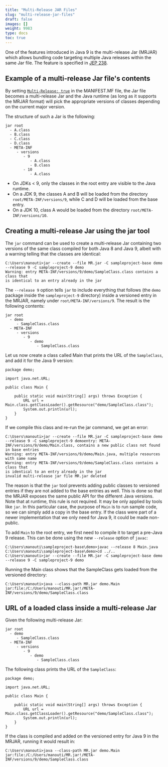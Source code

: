 ```yaml
---
title: "Multi-Release JAR Files"
slug: "multi-release-jar-files"
draft: false
images: []
weight: 9983
type: docs
toc: true
---
```


One of the features introduced in Java 9 is the multi-release Jar (MRJAR) which allows bundling code targeting multiple Java releases within the same Jar file. The feature is specified in [JEP 238](http://openjdk.java.net/jeps/238).

## Example of a multi-release Jar file's contents
By setting [`Multi-Release: true`](http://download.java.net/java/jdk9/docs/api/java/util/jar/Attributes.Name.html#MULTI_RELEASE) in the MANIFEST.MF file, the Jar file becomes a multi-release Jar and the Java runtime (as long as it supports the MRJAR format) will pick the appropriate versions of classes depending on the current major version.

The structure of such a Jar is the following:

    jar root
      - A.class
      - B.class
      - C.class
      - D.class
      - META-INF
         - versions
            - 9
               - A.class
               - B.class
            - 10
               - A.class

- On JDKs < 9, only the classes in the root entry are visible to the Java runtime.
- On a JDK 9, the classes A and B will be loaded from the directory `root/META-INF/versions/9`, while C and D will be loaded from the base entry.
- On a JDK 10, class A would be loaded from the directory `root/META-INF/versions/10`.

## Creating a multi-release Jar using the jar tool
The `jar` command can be used to create a multi-release Jar containing two versions of the same class compiled for both Java 8 and Java 9, albeit with a warning telling that the classes are identical:

    C:\Users\manouti>jar --create --file MR.jar -C sampleproject-base demo --release 9 -C sampleproject-9 demo
    Warning: entry META-INF/versions/9/demo/SampleClass.class contains a class that
    is identical to an entry already in the jar

The `--release 9` option tells `jar` to include everything that follows (the `demo` package inside the `sampleproject-9` directory) inside a versioned entry in the MRJAR, namely under `root/META-INF/versions/9`. The result is the following contents:

    jar root
      - demo
         - SampleClass.class
      - META-INF
         - versions
            - 9
               - demo
                  - SampleClass.class

Let us now create a class called Main that prints the URL of the `SampleClass`, and add it for the Java 9 version:

    package demo;
    
    import java.net.URL;
    
    public class Main {
    
        public static void main(String[] args) throws Exception {
            URL url = Main.class.getClassLoader().getResource("demo/SampleClass.class");
            System.out.println(url);
        }
    }

If we compile this class and re-run the jar command, we get an error:

    C:\Users\manouti>jar --create --file MR.jar -C sampleproject-base demo --release 9 -C sampleproject-9 demoentry: META-INF/versions/9/demo/Main.class, contains a new public class not found in base entries
    Warning: entry META-INF/versions/9/demo/Main.java, multiple resources with same name
    Warning: entry META-INF/versions/9/demo/SampleClass.class contains a class that
    is identical to an entry already in the jar
    invalid multi-release jar file MR.jar deleted

The reason is that the `jar` tool prevents adding public classes to versioned entries if they are not added to the base entries as well. This is done so that the MRJAR exposes the same public API for the different Java versions. Note that at runtime, this rule is not required. It may be only applied by tools like `jar`. In this particular case, the purpose of `Main` is to run sample code, so we can simply add a copy in the base entry. If the class were part of a newer implementation that we only need for Java 9, it could be made non-public.

To add `Main` to the root entry, we first need to compile it to target a pre-Java 9 release. This can be done using the new `--release` option of `javac`:

    C:\Users\manouti\sampleproject-base\demo>javac --release 8 Main.java
    C:\Users\manouti\sampleproject-base\demo>cd ../..
    C:\Users\manouti>jar --create --file MR.jar -C sampleproject-base demo --release 9 -C sampleproject-9 demo

Running the Main class shows that the SampleClass gets loaded from the versioned directory:

    C:\Users\manouti>java --class-path MR.jar demo.Main
    jar:file:/C:/Users/manouti/MR.jar!/META-INF/versions/9/demo/SampleClass.class

## URL of a loaded class inside a multi-release Jar
Given the following multi-release Jar:

    jar root
      - demo
         - SampleClass.class
      - META-INF
         - versions
            - 9
               - demo
                  - SampleClass.class

The following class prints the URL of the `SampleClass`:

    package demo;
    
    import java.net.URL;
    
    public class Main {
    
        public static void main(String[] args) throws Exception {
            URL url = Main.class.getClassLoader().getResource("demo/SampleClass.class");
            System.out.println(url);
        }
    }

If the class is compiled and added on the versioned entry for Java 9 in the MRJAR, running it would result in:

    C:\Users\manouti>java --class-path MR.jar demo.Main
    jar:file:/C:/Users/manouti/MR.jar!/META-INF/versions/9/demo/SampleClass.class



